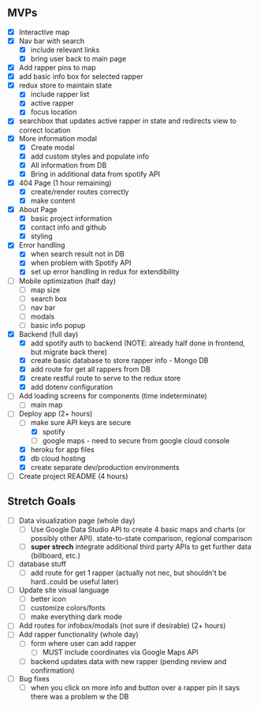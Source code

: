 

## MVPs

- [x] Interactive map
- [x] Nav bar with search
  - [x] include relevant links 
  - [x] bring user back to main page
- [x] Add rapper pins to map
- [x] add basic info box for selected rapper
- [x] redux store to maintain state
  - [x] include rapper list
  - [x] active rapper
  - [x] focus location
- [x] searchbox that updates active rapper in state and redirects view to correct location
- [x] More information modal 
  - [x] Create modal
  - [x] add custom styles and populate info
  - [x] All information from DB 
  - [x] Bring in additional data from spotify API
- [x] 404 Page (1 hour remaining)
  - [x] create/render routes correctly
  - [x] make content
- [x] About Page 
  - [x] basic project information
  - [x] contact info and github
  - [x] styling
- [x] Error handling 
  - [x] when search result not in DB 
  - [x] when problem with Spotify API
  - [x] set up error handling in redux for extendibility 
- [ ] Mobile optimization (half day)
  - [ ] map size
  - [ ] search box
  - [ ] nav bar 
  - [ ] modals 
  - [ ] basic info popup
- [x] Backend (full day)
  - [x] add spotify auth to backend (NOTE: already half done in frontend, but migrate back there)
  - [x] create basic database to store rapper info - Mongo DB
  - [x] add route for get all rappers from DB
  - [x] create restful route to serve to the redux store
  - [x] add dotenv configuration
- [ ] Add loading screens for components (time indeterminate)
  - [ ] main map
- [ ] Deploy app (2+ hours)
  - [ ] make sure API keys are secure 
    - [x] spotify
    - [ ] google maps - need to secure from google cloud console 
  - [x] heroku for app files
  - [x] db cloud hosting 
  - [x] create separate dev/production environments
- [ ] Create project README (4 hours)

## Stretch Goals
- [ ] Data visualization page (whole day)
  - [ ] Use Google Data Studio API to create 4 basic maps and charts (or possibly other API). state-to-state comparison, regional comparison
  - [ ] **super strech** integrate additional third party APIs to get further data (billboard, etc.)
- [ ] database stuff
  - [ ] add route for get 1 rapper (actually not nec, but shouldn't be hard..could be useful later)
- [ ] Update site visual language 
  - [ ] better icon
  - [ ] customize colors/fonts 
  - [ ] make everything dark mode 
- [ ] Add routes for infobox/modals (not sure if desirable) (2+ hours)
- [ ] Add rapper functionality (whole day)
  - [ ] form where user can add rapper
    - [ ] MUST include coordinates via Google Maps API
  - [ ] backend updates data with new rapper (pending review and confirmation)
- [ ] Bug fixes
  - [ ] when you click on more info and button over a rapper pin it says there was a problem w the DB
